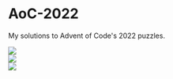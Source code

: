 # AoC-2022
My solutions to Advent of Code's 2022 puzzles.

![](https://img.shields.io/badge/day%20📅-22-blue)	
![](https://img.shields.io/badge/stars%20⭐-34-yellow)	
![](https://img.shields.io/badge/days%20completed-17-red)	
